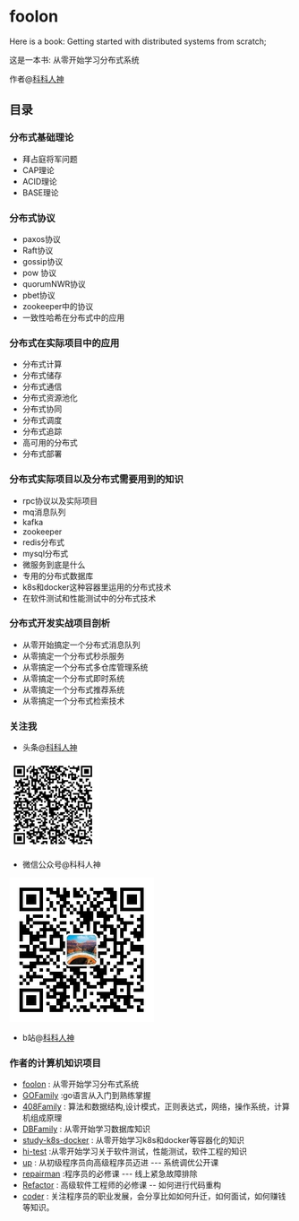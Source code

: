 # foolon
Here is a book: Getting started with distributed systems from scratch; 

这是一本书: 从零开始学习分布式系统

作者@[科科人神](https://github.com/shgopher)

## 目录
### 分布式基础理论
- 拜占庭将军问题
- CAP理论
- ACID理论
- BASE理论
### 分布式协议
- paxos协议
- Raft协议
- gossip协议
- pow 协议
- quorumNWR协议
- pbet协议
- zookeeper中的协议
- 一致性哈希在分布式中的应用
### 分布式在实际项目中的应用
- 分布式计算
- 分布式储存
- 分布式通信
- 分布式资源池化
- 分布式协同
- 分布式调度
- 分布式追踪
- 高可用的分布式
- 分布式部署
### 分布式实际项目以及分布式需要用到的知识
- rpc协议以及实际项目
- mq消息队列
- kafka
- zookeeper
- redis分布式
- mysql分布式
- 微服务到底是什么
- 专用的分布式数据库
- k8s和docker这种容器里运用的分布式技术
- 在软件测试和性能测试中的分布式技术
### 分布式开发实战项目剖析
- 从零开始搞定一个分布式消息队列
- 从零搞定一个分布式秒杀服务
- 从零搞定一个分布式多仓库管理系统
- 从零搞定一个分布式即时系统
- 从零搞定一个分布式推荐系统
- 从零搞定一个分布式检索技术

### 关注我

- 头条@[科科人神](https://www.toutiao.com/c/user/token/MS4wLjABAAAAIGeO1-kCUelF-G8GW3AvJlrEL7tiO24WHJmnX4nV1bs/)

![p](./toutiao.png)

- 微信公众号@科科人神

![p](./wechat.jpg)

- b站@[科科人神](https://space.bilibili.com/478621088)

### 作者的计算机知识项目
- [foolon](https://github.com/shgopher/foolon) : 从零开始学习分布式系统
- [GOFamily](https://github.com/shgopher/GOFamily) :go语言从入门到熟练掌握 
- [408Family](https://github.com/shgopher/408Family) : 算法和数据结构,设计模式，正则表达式，网络，操作系统，计算机组成原理
- [DBFamily](https://github.com/shgopher/DBFamily) : 从零开始学习数据库知识
- [study-k8s-docker](https://github.com/shgopher/study-k8s-docker) : 从零开始学习k8s和docker等容器化的知识
- [hi-test](https://github.com/shgopher/hi-test) :从零开始学习关于软件测试，性能测试，软件工程的知识
- [up](https://github.com/shgopher/up) : 从初级程序员向高级程序员迈进 --- 系统调优公开课
- [repairman](https://github.com/shgopher/repairman) :程序员的必修课 --- 线上紧急故障排除
- [Refactor](https://github.com/shgopher/refactor) : 高级软件工程师的必修课 -- 如何进行代码重构
- [coder](https://github.com/shgopher/refactor) : 关注程序员的职业发展，会分享比如如何升迁，如何面试，如何赚钱等知识。
